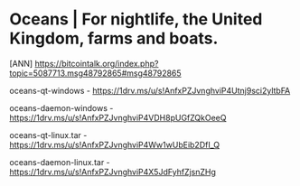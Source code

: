 # Oceans | For nightlife, the United Kingdom, farms and boats.
[ANN] https://bitcointalk.org/index.php?topic=5087713.msg48792865#msg48792865

oceans-qt-windows - https://1drv.ms/u/s!AnfxPZJvnghviP4Utnj9sci2yltbFA

oceans-daemon-windows - https://1drv.ms/u/s!AnfxPZJvnghviP4VDH8pUGfZQkOeeQ

oceans-qt-linux.tar - https://1drv.ms/u/s!AnfxPZJvnghviP4Ww1wUbEib2DfI_Q

oceans-daemon-linux.tar - https://1drv.ms/u/s!AnfxPZJvnghviP4X5JdFyhfZjsnZHg
